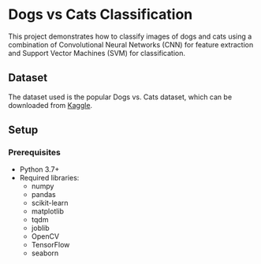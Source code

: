 # Dogs vs Cats Classification

This project demonstrates how to classify images of dogs and cats using a combination of Convolutional Neural Networks (CNN) for feature extraction and Support Vector Machines (SVM) for classification.

## Dataset

The dataset used is the popular Dogs vs. Cats dataset, which can be downloaded from [Kaggle](https://www.kaggle.com/c/dogs-vs-cats/data).

## Setup

### Prerequisites

- Python 3.7+
- Required libraries: 
  - numpy
  - pandas
  - scikit-learn
  - matplotlib
  - tqdm
  - joblib
  - OpenCV
  - TensorFlow
  - seaborn



